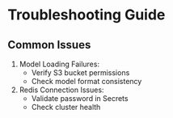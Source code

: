 # Troubleshooting Guide

## Common Issues
1. Model Loading Failures:
   - Verify S3 bucket permissions
   - Check model format consistency
2. Redis Connection Issues:
   - Validate password in Secrets
   - Check cluster health